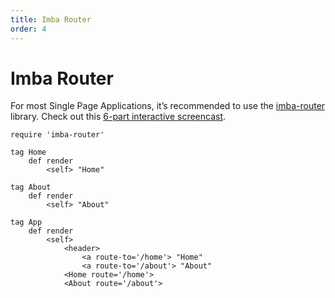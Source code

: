 ```yaml
---
title: Imba Router
order: 4
---
```


# Imba Router

For most Single Page Applications, it’s recommended to use the [imba-router](https://github.com/somebee/imba-router) library. Check out this [6-part interactive screencast](https://scrimba.com/playlist/pMvYcg).

```text
require 'imba-router'

tag Home
    def render
        <self> "Home"

tag About
    def render
        <self> "About"

tag App
    def render
        <self>
            <header>
                <a route-to='/home'> "Home"
                <a route-to='/about'> "About"
            <Home route='/home'> 
            <About route='/about'>
```

